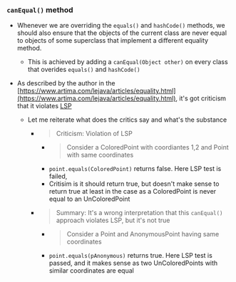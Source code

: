 ### `canEqual()` method 

- Whenever we are overriding the `equals()` and `hashCode()` methods, we should also ensure that the objects of the current class are never equal to objects of some superclass that implement a different equality method.
  - This is achieved by adding a `canEqual(Object other)` on every class that overides `equals()` and `hashCode()`

- As described by the author in the [https://www.artima.com/lejava/articles/equality.html](https://www.artima.com/lejava/articles/equality.html), it's got criticism that it violates [LSP](https://en.wikipedia.org/wiki/Liskov_substitution_principle)
  - Let me reiterate what does the critics say and what's the substance
    - > Criticism: Violation of LSP 
        - > Consider a ColoredPoint with coordiantes 1,2 and Point with same coordinates
        - `point.equals(ColoredPoint)` returns false. Here LSP test is failed, 
        - Critisim is it should return true, but doesn't make sense to return true at least in the case as a ColoredPoint is never equal to an UnColoredPoint
    - > Summary: It's a wrong interpretation that this `canEqual()` approach violates LSP, but it's not true
        - > Consider a Point and AnonymousPoint having same coordinates
        - `point.equals(pAnonymous)` returns true. Here LSP test is passed, and it makes sense as two UnColoredPoints with similar coordinates are equal
    